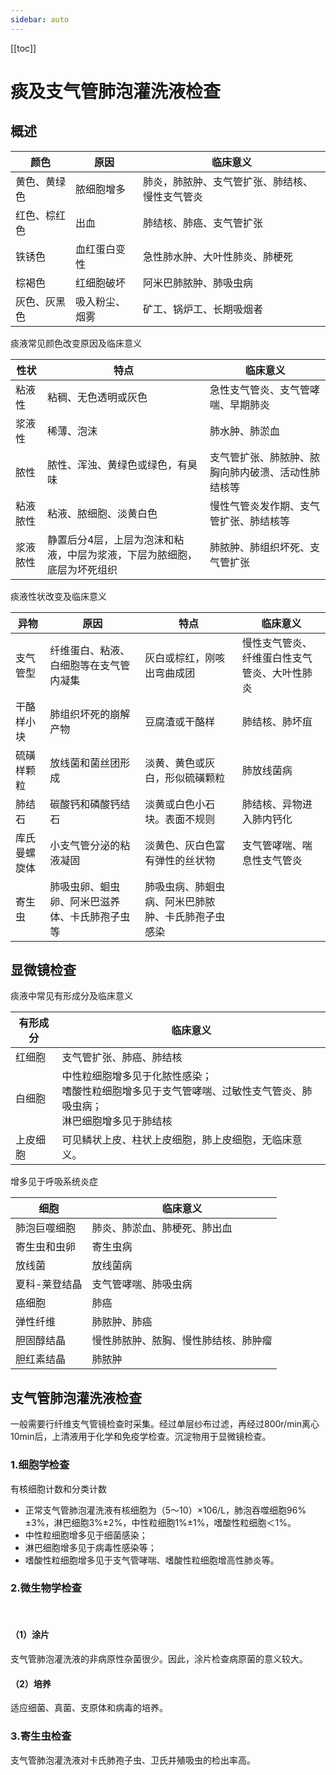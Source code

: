 ```yaml
---
sidebar: auto
---
```

[[toc]]
# 痰及支气管肺泡灌洗液检查

## 概述 

颜色	|原因|	临床意义
---|---|---
黄色、黄绿色	|脓细胞增多	|肺炎，肺脓肿、支气管扩张、肺结核、慢性支气管炎
红色、棕红色	|出血	|肺结核、肺癌、支气管扩张
铁锈色	|血红蛋白变性	|急性肺水肿、大叶性肺炎、肺梗死
棕褐色|	红细胞破坏	|阿米巴肺脓肿、肺吸虫病
灰色、灰黑色	|吸入粉尘、烟雾	|矿工、锅炉工、长期吸烟者

痰液常见颜色改变原因及临床意义

性状|	特点|	临床意义
---|---|---
粘液性	|粘稠、无色透明或灰色	|急性支气管炎、支气管哮喘、早期肺炎
浆液性	|稀薄、泡沫	|肺水肿、肺淤血
脓性|	脓性、浑浊、黄绿色或绿色，有臭味|	支气管扩张、肺脓肿、脓胸向肺内破溃、活动性肺结核等
粘液脓性	|粘液、脓细胞、淡黄白色	|慢性气管炎发作期、支气管扩张、肺结核等
浆液脓性	|静置后分4层，上层为泡沫和粘液，中层为浆液，下层为脓细胞，底层为坏死组织	|肺脓肿、肺组织坏死、支气管扩张

痰液性状改变及临床意义

 异物|	原因	|特点	|临床意义
 ---|---|---|---
 支气管型	|纤维蛋白、粘液、白细胞等在支气管内凝集	|灰白或棕红，刚咳出弯曲成团	|慢性支气管炎、纤维蛋白性支气管炎、大叶性肺炎
 干酪样小块	|肺组织坏死的崩解产物	|豆腐渣或干酪样	|肺结核、肺坏疽
 硫磺样颗粒	|放线菌和菌丝团形成	|淡黄、黄色或灰白，形似硫磺颗粒	|肺放线菌病
 肺结石	|碳酸钙和磷酸钙结石	|淡黄或白色小石块。表面不规则	|肺结核、异物进入肺内钙化
 库氏曼螺旋体	|小支气管分泌的粘液凝固	|淡黄色、灰白色富有弹性的丝状物	|支气管哮喘、喘息性支气管炎
 寄生虫	|肺吸虫卵、蛔虫卵、阿米巴滋养体、卡氏肺孢子虫等	　	|肺吸虫病、肺蛔虫病、阿米巴肺脓肿、卡氏肺孢子虫感染
 
## 显微镜检查
痰液中常见有形成分及临床意义

 有形成分 |	临床意义
 ---|---
 红细胞	 |支气管扩张、肺癌、肺结核
 白细胞	 |中性粒细胞增多见于化脓性感染；<br/> 嗜酸性粒细胞增多见于支气管哮喘、过敏性支气管炎、肺吸虫病；<br/> 淋巴细胞增多见于肺结核
 上皮细胞 |	可见鳞状上皮、柱状上皮细胞，肺上皮细胞，无临床意义。

增多见于呼吸系统炎症

 细胞         | 临床意义
 ---|---
 肺泡巨噬细胞	|肺炎、肺淤血、肺梗死、肺出血
 寄生虫和虫卵	|寄生虫病
 放线菌	|放线菌病
 夏科-莱登结晶	|支气管哮喘、肺吸虫病
 癌细胞	|肺癌
 弹性纤维	|肺脓肿、肺癌
 胆固醇结晶	|慢性肺脓肿、脓胸、慢性肺结核、肺肿瘤
 胆红素结晶	|肺脓肿

## 支气管肺泡灌洗液检查
一般需要行纤维支气管镜检查时采集。经过单层纱布过滤，再经过800r/min离心10min后，上清液用于化学和免疫学检查。沉淀物用于显微镜检查。
### 1.细胞学检查
有核细胞计数和分类计数

 - 正常支气管肺泡灌洗液有核细胞为（5～10）×106/L，肺泡吞噬细胞96%±3%，淋巴细胞3%±2%，中性粒细胞1%±1%，嗜酸性粒细胞＜1%。
 - 中性粒细胞增多见于细菌感染；
 - 淋巴细胞增多见于病毒性感染等；
 - 嗜酸性粒细胞增多见于支气管哮喘、嗜酸性粒细胞增高性肺炎等。
### 2.微生物学检查
<br/>

#### （1）涂片
支气管肺泡灌洗液的非病原性杂菌很少。因此，涂片检查病原菌的意义较大。
#### （2）培养
适应细菌、真菌、支原体和病毒的培养。
### 3.寄生虫检查
支气管肺泡灌洗液对卡氏肺孢子虫、卫氏并殖吸虫的检出率高。
　　	 


